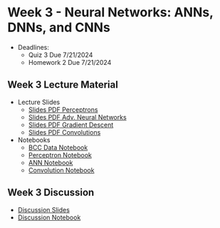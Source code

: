 # Week 3 - Neural Networks: ANNs, DNNs, and CNNs
- Deadlines:
    - Quiz 3 Due 7/21/2024
    - Homework 2 Due 7/21/2024

## Week 3 Lecture Material
- Lecture Slides
    - [Slides PDF Perceptrons](https://drive.google.com/file/d/1iG0C8VBNbFpHCF6lnGUl-j95h6f_1QP9/view?usp=sharing)
    - [Slides PDF Adv. Neural Networks](https://drive.google.com/file/d/1YyhDSh-2wDyXbot02ZpA27oYSixIM7qp/view?usp=sharing)
    - [Slides PDF Gradient Descent](https://drive.google.com/file/d/1NcqyhVgYG2NrtsFRkuT_Rcf9ICWkxiIC/view?usp=sharing)
    - [Slides PDF Convolutions](https://drive.google.com/file/d/1dl-p2Ox64lIFiP0DTWwhaUMt7p_CxRDi/view?usp=sharing)
- Notebooks
    - [BCC Data Notebook](https://colab.research.google.com/drive/1ksEGL7SJ_wutCIyPYx7Loe5EPdOij6dJ?usp=sharing)
    - [Perceptron Notebook](https://colab.research.google.com/drive/1tp11HBJKZYkf7Nje-E-iD5qlb_MgMQm_?usp=sharing)
    - [ANN Notebook](https://colab.research.google.com/drive/15iqjgmQje208R-40Gaa7j-GuMu8WzQiQ?usp=sharing)
    - [Convolution Notebook](https://colab.research.google.com/drive/1eT-8x_VfjGWURI8J4iUkM3TQhV_oFC-V?usp=sharing)
## Week 3 Discussion
- [Discussion Slides](https://drive.google.com/file/d/1O67Js8x_AeO1q6a-YeAIAFVeHtMYO3KL/view?usp=sharing)
- [Discussion Notebook](https://colab.research.google.com/drive/1vdSd5ZXsaV-r54ZM7dMFVKtHeASWZ9Dh?usp=sharing)